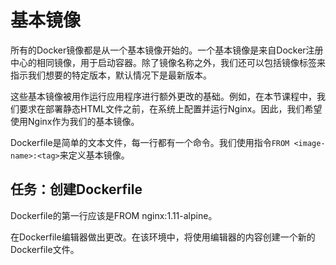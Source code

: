 # 基本镜像
所有的Docker镜像都是从一个基本镜像开始的。一个基本镜像是来自Docker注册中心的相同镜像，用于启动容器。除了镜像名称之外，我们还可以包括镜像标签来指示我们想要的特定版本，默认情况下是最新版本。

这些基本镜像被用作运行应用程序进行额外更改的基础。例如，在本节课程中，我们要求在部署静态HTML文件之前，在系统上配置并运行Nginx。因此，我们希望使用Nginx作为我们的基本镜像。

Dockerfile是简单的文本文件，每一行都有一个命令。我们使用指令`FROM <image-name>:<tag>`来定义基本镜像。

## 任务：创建Dockerfile
Dockerfile的第一行应该是FROM nginx:1.11-alpine。

在Dockerfile编辑器做出更改。在该环境中，将使用编辑器的内容创建一个新的Dockerfile文件。